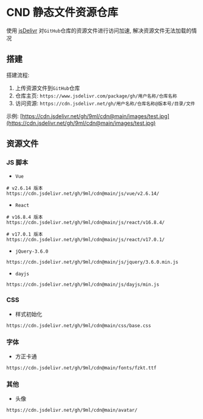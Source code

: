 # CND 静态文件资源仓库

使用 [jsDelivr](https://www.jsdelivr.com/) 对`GitHub`仓库的资源文件进行访问加速, 解决资源文件无法加载的情况

## 搭建

搭建流程:

1. 上传资源文件到`GitHub`仓库
2. 仓库主页: `https://www.jsdelivr.com/package/gh/用户名称/仓库名称`
3. 访问资源: `https://cdn.jsdelivr.net/gh/用户名称/仓库名称@版本号/目录/文件`

示例: [https://cdn.jsdelivr.net/gh/9ml/cdn@main/images/test.jpg](https://cdn.jsdelivr.net/gh/9ml/cdn@main/images/test.jpg)

## 资源文件

### JS 脚本

- `Vue`

```url
# v2.6.14 版本
https://cdn.jsdelivr.net/gh/9ml/cdn@main/js/vue/v2.6.14/
```

- `React`

```url
# v16.8.4 版本
https://cdn.jsdelivr.net/gh/9ml/cdn@main/js/react/v16.8.4/

# v17.0.1 版本
https://cdn.jsdelivr.net/gh/9ml/cdn@main/js/react/v17.0.1/
```

- `jQuery-3.6.0`

```url
https://cdn.jsdelivr.net/gh/9ml/cdn@main/js/jquery/3.6.0.min.js
```

- `dayjs`

```url
https://cdn.jsdelivr.net/gh/9ml/cdn@main/js/dayjs/min.js
```

### CSS

- 样式初始化

```url
https://cdn.jsdelivr.net/gh/9ml/cdn@main/css/base.css
```

### 字体

- 方正卡通

```url
https://cdn.jsdelivr.net/gh/9ml/cdn@main/fonts/fzkt.ttf
```

### 其他

- 头像

```url
https://cdn.jsdelivr.net/gh/9ml/cdn@main/avatar/
```
